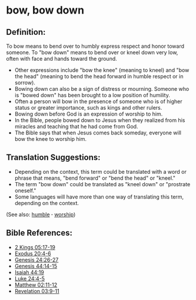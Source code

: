 # bow, bow down #

## Definition: ##

To bow means to bend over to humbly express respect and honor toward someone. To "bow down" means to bend over or kneel down very low, often with face and hands toward the ground.

* Other expressions include "bow the knee" (meaning to kneel) and "bow the head" (meaning to bend the head forward in humble respect or in sorrow).
* Bowing down can also be a sign of distress or mourning. Someone who is "bowed down" has been brought to a low position of humility.
* Often a person will bow in the presence of someone who is of higher status or greater importance, such as kings and other rulers.
* Bowing down before God is an expression of worship to him.
* In the Bible, people bowed down to Jesus when they realized from his miracles and teaching that he had come from God.
* The Bible says that when Jesus comes back someday, everyone will bow the knee to worship him.

## Translation Suggestions: ##

* Depending on the context, this term could be translated with a word or phrase that means, "bend forward" or "bend the head" or "kneel."
* The term "bow down" could be translated as "kneel down" or "prostrate oneself."
* Some languages will have more than one way of translating this term, depending on the context.

(See also: [humble](../other/humble.md) **·** [worship](../kt/worship.md))

## Bible References: ##

* [2 Kings 05:17-19](https://door43.org/en/bible/notes/2ki/05/17)
* [Exodus 20:4-6](https://door43.org/en/bible/notes/exo/20/04)
* [Genesis 24:26-27](https://door43.org/en/bible/notes/gen/24/26)
* [Genesis 44:14-15](https://door43.org/en/bible/notes/gen/44/14)
* [Isaiah 44:19](https://door43.org/en/bible/notes/isa/44/19)
* [Luke 24:4-5](https://door43.org/en/bible/notes/luk/24/04)
* [Matthew 02:11-12](https://door43.org/en/bible/notes/mat/02/11)
* [Revelation 03:9-11](https://door43.org/en/bible/notes/rev/03/09)

